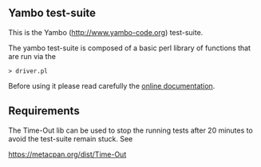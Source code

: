 ## Yambo test-suite

This is the Yambo (http://www.yambo-code.org) test-suite.

The yambo test-suite is composed of a basic perl library of functions that are run via the 

`> driver.pl`

Before using it please read carefully the [online documentation](http://www.yambo-code.org/wiki/index.php?title=Test-suite).

## Requirements

The Time-Out lib can be used to stop the running tests after 20 minutes to avoid the test-suite remain stuck. See

https://metacpan.org/dist/Time-Out
